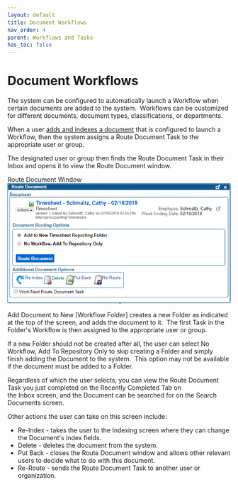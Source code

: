 ```yaml
---
layout: default
title: Document Workflows
nav_order: 4
parent: Workflows and Tasks
has_toc: false
---
```

# Document Workflows

The system can be configured to automatically launch a Workflow when certain documents are added to the system.  Workflows can be customized for different documents, document types, classifications, or departments.

When a user [adds and indexes a document](/docs/working-with-documents/add-documents/upload-documents) that is configured to launch a Workflow, then the system assigns a Route Document Task to the appropriate user or group.

The designated user or group then finds the Route Document Task in their Inbox and opens it to view the Route Document window.

Route Document Window  
![Route Document Window](/assets/images/q-action-route-document-window.PNG "Route Document Window")

Add Document to New [Workflow Folder] creates a new Folder as indicated at the top of the screen, and adds the document to it.  The first Task in the Folder's Workflow is then assigned to the appropriate user or group.

If a new Folder should not be created after all, the user can select No Workflow, Add To Repository Only to skip creating a Folder and simply finish adding the Document to the system.  This option may not be available if the document must be added to a Folder.

Regardless of which the user selects, you can view the Route Document Task you just completed on the Recently Completed Tab on the Inbox screen, and the Document can be searched for on the Search Documents screen.

Other actions the user can take on this screen include:
- Re-Index - takes the user to the Indexing screen where they can change the Document's index fields.
- Delete - deletes the document from the system.
- Put Back - closes the Route Document window and allows other relevant users to decide what to do with this document.
- Re-Route - sends the Route Document Task to another user or organization.